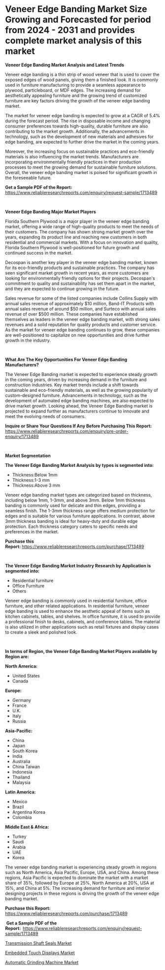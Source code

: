 <p><h1>Veneer Edge Banding Market Size Growing and Forecasted for period from 2024 - 2031 and provides complete market analysis of this market</h1></p><p><strong>Veneer Edge Banding Market Analysis and Latest Trends</strong></p>
<p><p>Veneer edge banding is a thin strip of wood veneer that is used to cover the exposed edges of wood panels, giving them a finished look. It is commonly used in furniture manufacturing to provide a seamless appearance to plywood, particleboard, or MDF edges. The increasing demand for aesthetically appealing furniture and the growing trend of customized furniture are key factors driving the growth of the veneer edge banding market.</p><p>The market for veneer edge banding is expected to grow at a CAGR of 5.4% during the forecast period. The rise in disposable income and changing consumer preferences towards high-quality, durable furniture are also contributing to the market growth. Additionally, the advancements in technology, such as the development of new materials and adhesives for edge banding, are expected to further drive the market in the coming years.</p><p>Moreover, the increasing focus on sustainable practices and eco-friendly materials is also influencing the market trends. Manufacturers are incorporating environmentally friendly practices in their production processes to meet the growing demand for sustainable furniture solutions. Overall, the veneer edge banding market is poised for significant growth in the foreseeable future.</p></p>
<p><strong>Get a Sample PDF of the Report:&nbsp;</strong> <a href="https://www.reliableresearchreports.com/enquiry/request-sample/1713489">https://www.reliableresearchreports.com/enquiry/request-sample/1713489</a></p>
<p>&nbsp;</p>
<p><strong>Veneer Edge Banding Major Market Players</strong></p>
<p><p>Florida Southern Plywood is a major player in the veneer edge banding market, offering a wide range of high-quality products to meet the needs of their customers. The company has shown strong market growth over the years, expanding its product line and reaching new customers in both residential and commercial markets. With a focus on innovation and quality, Florida Southern Plywood is well-positioned for future growth and continued success in the market.</p><p>Decospan is another key player in the veneer edge banding market, known for its eco-friendly products and sustainable practices. The company has seen significant market growth in recent years, as more customers are looking for environmentally friendly options for their projects. Decospan's commitment to quality and sustainability has set them apart in the market, and they are expected to continue growing in the future.</p><p>Sales revenue for some of the listed companies include Collins Supply with annual sales revenue of approximately $10 million, Band-IT Products with annual sales revenue of around $50 million, and Surteco with annual sales revenue of over $500 million. These companies have established themselves as leaders in the veneer edge banding market, with strong sales revenues and a solid reputation for quality products and customer service. As the market for veneer edge banding continues to grow, these companies are well-positioned to capitalize on new opportunities and drive further growth in the industry.</p></p>
<p>&nbsp;</p>
<p><strong>What Are The Key Opportunities For Veneer Edge Banding Manufacturers?</strong></p>
<p><p>The Veneer Edge Banding market is expected to experience steady growth in the coming years, driven by increasing demand in the furniture and construction industries. Key market trends include a shift towards sustainable and eco-friendly materials, as well as the growing popularity of custom-designed furniture. Advancements in technology, such as the development of automated edge banding machines, are also expected to drive market growth. Looking ahead, the Veneer Edge Banding market is projected to expand further as manufacturers continue to innovate and meet the evolving needs of consumers.</p></p>
<p><strong>Inquire or Share Your Questions If Any Before Purchasing This Report:</strong> <a href="https://www.reliableresearchreports.com/enquiry/pre-order-enquiry/1713489">https://www.reliableresearchreports.com/enquiry/pre-order-enquiry/1713489</a></p>
<p>&nbsp;</p>
<p><strong>Market Segmentation</strong></p>
<p><strong>The Veneer Edge Banding Market Analysis by types is segmented into:</strong></p>
<p><ul><li>Thickness:Below 1mm</li><li>Thickness:1-3 mm</li><li>Thickness:Above 3 mm</li></ul></p>
<p><p>Veneer edge banding market types are categorized based on thickness, including below 1mm, 1-3mm, and above 3mm. Below 1mm thickness banding is commonly used for delicate and thin edges, providing a seamless finish. The 1-3mm thickness range offers medium protection for edges and is suitable for various furniture applications. In contrast, above 3mm thickness banding is ideal for heavy-duty and durable edge protection. Each thickness category caters to specific needs and preferences in the market.</p></p>
<p><strong>Purchase this Report:&nbsp;</strong><a href="https://www.reliableresearchreports.com/purchase/1713489">https://www.reliableresearchreports.com/purchase/1713489</a></p>
<p>&nbsp;</p>
<p><strong>The Veneer Edge Banding Market Industry Research by Application is segmented into:</strong></p>
<p><ul><li>Residential furniture</li><li>Office Furniture</li><li>Others</li></ul></p>
<p><p>Veneer edge banding is commonly used in residential furniture, office furniture, and other related applications. In residential furniture, veneer edge banding is used to enhance the aesthetic appeal of items such as kitchen cabinets, tables, and shelves. In office furniture, it is used to provide a professional finish to desks, cabinets, and conference tables. The material is also utilized in other applications such as retail fixtures and display cases to create a sleek and polished look.</p></p>
<p>&nbsp;</p>
<p><strong>In terms of Region, the Veneer Edge Banding Market Players available by Region are:</strong></p>
<p>
    <p> <strong> North America: </strong>
        <ul>
            <li>United States</li>
            <li>Canada</li>
        </ul>
        </p> 
    <p> <strong> Europe: </strong>
        <ul>
            <li>Germany</li>
            <li>France</li>
            <li>U.K.</li>
            <li>Italy</li>
            <li>Russia</li>
        </ul>
        </p> 
    <p> <strong> Asia-Pacific: </strong>
        <ul>
            <li>China</li>
            <li>Japan</li>
            <li>South Korea</li>
            <li>India</li>
            <li>Australia</li>
            <li>China Taiwan</li>
            <li>Indonesia</li>
            <li>Thailand</li>
            <li>Malaysia</li>
        </ul>
        </p> 
    <p> <strong> Latin America: </strong>
        <ul>
            <li>Mexico</li>
            <li>Brazil</li>
            <li>Argentina Korea</li>
            <li>Colombia</li>
        </ul>
        </p> 
    <p> <strong> Middle East & Africa: </strong>
        <ul>
            <li>Turkey</li>
            <li>Saudi</li>
            <li>Arabia</li>
            <li>UAE</li>
            <li>Korea</li>
        </ul>
    </p>
    </p>
<p><p>The veneer edge banding market is experiencing steady growth in regions such as North America, Asia Pacific, Europe, USA, and China. Among these regions, Asia Pacific is expected to dominate the market with a market share of 35%, followed by Europe at 25%, North America at 20%, USA at 15%, and China at 5%. The increasing demand for furniture and interior designing projects in these regions is driving the growth of the veneer edge banding market.</p></p>
<p><strong>Purchase this Report: </strong><a href="https://www.reliableresearchreports.com/purchase/1713489">https://www.reliableresearchreports.com/purchase/1713489</a></p>
<p>&nbsp;<strong>Get a Sample PDF of the Report:&nbsp;&nbsp;</strong><a href="https://www.reliableresearchreports.com/enquiry/request-sample/1713489">https://www.reliableresearchreports.com/enquiry/request-sample/1713489</a></p>
<p><strong></strong></p>
<p><p><a href="https://view.publitas.com/reportprime-1/global-transmission-shaft-seals-market-by-types-applications-and-major-players-with-regional-growth-rate-analysis-and-development-situation-from-2024-to-2031/">Transmission Shaft Seals Market</a></p><p><a href="https://view.publitas.com/reportprime-1/embedded-touch-displays-market-furnish-information-about-market-size-market-share-market-dynamics-and-projections-spanning-from-2024-to-2031/">Embedded Touch Displays Market</a></p><p><a href="https://view.publitas.com/reportprime-1/automatic-grinding-machine-market-size-evaluating-its-market-trends-growth-and-projections-2024-2031/">Automatic Grinding Machine Market</a></p></p>